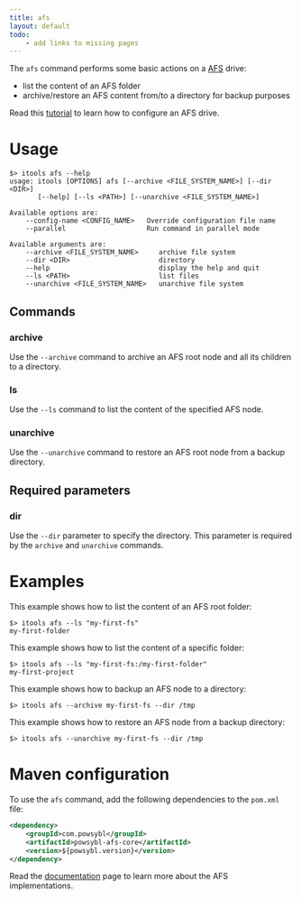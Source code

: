 ```yaml
---
title: afs
layout: default
todo:
    - add links to missing pages
---
```


The `afs` command performs some basic actions on a [AFS]() drive:
- list the content of an AFS folder
- archive/restore an AFS content from/to a directory for backup purposes

Read this [tutorial]() to learn how to configure an AFS drive. 

# Usage
```shell
$> itools afs --help
usage: itools [OPTIONS] afs [--archive <FILE_SYSTEM_NAME>] [--dir <DIR>]
       [--help] [--ls <PATH>] [--unarchive <FILE_SYSTEM_NAME>]

Available options are:
    --config-name <CONFIG_NAME>   Override configuration file name
    --parallel                    Run command in parallel mode

Available arguments are:
    --archive <FILE_SYSTEM_NAME>     archive file system
    --dir <DIR>                      directory
    --help                           display the help and quit
    --ls <PATH>                      list files
    --unarchive <FILE_SYSTEM_NAME>   unarchive file system
```

## Commands

### archive
Use the `--archive` command to archive an AFS root node and all its children to a directory.

### ls
Use the `--ls` command to list the content of the specified AFS node.

### unarchive
Use the `--unarchive` command to restore an AFS root node from a backup directory.

## Required parameters

### dir
Use the `--dir` parameter to specify the directory. This parameter is required by the `archive` and `unarchive` commands.

# Examples
This example shows how to list the content of an AFS root folder:
```shell
$> itools afs --ls "my-first-fs"
my-first-folder
```

This example shows how to list the content of a specific folder:
```shell
$> itools afs --ls "my-first-fs:/my-first-folder"
my-first-project
```

This example shows how to backup an AFS node to a directory:
```shell
$> itools afs --archive my-first-fs --dir /tmp
```

This example shows how to restore an AFS node from a backup directory:
```shell
$> itools afs --unarchive my-first-fs --dir /tmp
```

# Maven configuration
To use the `afs` command, add the following dependencies to the `pom.xml` file:
```xml
<dependency>
    <groupId>com.powsybl</groupId>
    <artifactId>powsybl-afs-core</artifactId>
    <version>${powsybl.version}</version>
</dependency>
```

Read the [documentation]() page to learn more about the AFS implementations.
